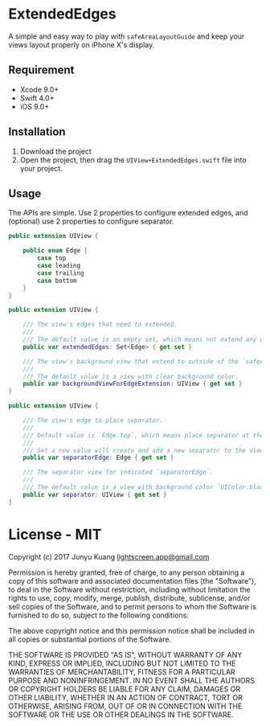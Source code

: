 # ExtendedEdges
A simple and easy way to play with `safeAreaLayoutGuide` and keep your views layout properly on iPhone X's display.


## Requirement
- Xcode 9.0+
- Swift 4.0+
- iOS 9.0+

## Installation
1. Download the project
2. Open the project, then drag the `UIView+ExtendedEdges.swift` file into your project.


## Usage
The APIs are simple.
Use 2 properties to configure extended edges, and (optional) use 2 properties to configure separator.

``` swift
public extension UIView {

    public enum Edge {
        case top
        case leading
        case trailing
        case bottom
    }
}

public extension UIView {

    /// The view's edges that need to extended.
    ///
    /// The default value is an empty set, which means not extend any edges.
    public var extendedEdges: Set<Edge> { get set }

    /// The view's background view that extend to outside of the `safeAreaLayoutGuide`.
    ///
    /// The default value is a view with clear background color.
    public var backgroundViewForEdgeExtension: UIView { get set }
}

public extension UIView {

    /// The view's edge to place separator.
    ///
    /// Default value is `Edge.top`, which means place separator at the view's top edge.
    ///
    /// Set a new value will create and add a new separator to the view if current don't have one.
    public var separatorEdge: Edge { get set }

    /// The separator view for indicated `separatorEdge`.
    ///
    /// The default value is a view with background color `UIColor.black.withAlphaComponent(0.3)` (iOS standard separator color).
    public var separator: UIView { get set }
}
```

# License - MIT
Copyright (c) 2017 Junyu Kuang <lightscreen.app@gmail.com>

Permission is hereby granted, free of charge, to any person obtaining a copy
of this software and associated documentation files (the "Software"), to deal
in the Software without restriction, including without limitation the rights
to use, copy, modify, merge, publish, distribute, sublicense, and/or sell
copies of the Software, and to permit persons to whom the Software is
furnished to do so, subject to the following conditions:

The above copyright notice and this permission notice shall be included in all
copies or substantial portions of the Software.

THE SOFTWARE IS PROVIDED "AS IS", WITHOUT WARRANTY OF ANY KIND, EXPRESS OR
IMPLIED, INCLUDING BUT NOT LIMITED TO THE WARRANTIES OF MERCHANTABILITY,
FITNESS FOR A PARTICULAR PURPOSE AND NONINFRINGEMENT. IN NO EVENT SHALL THE
AUTHORS OR COPYRIGHT HOLDERS BE LIABLE FOR ANY CLAIM, DAMAGES OR OTHER
LIABILITY, WHETHER IN AN ACTION OF CONTRACT, TORT OR OTHERWISE, ARISING FROM,
OUT OF OR IN CONNECTION WITH THE SOFTWARE OR THE USE OR OTHER DEALINGS IN THE
SOFTWARE.
